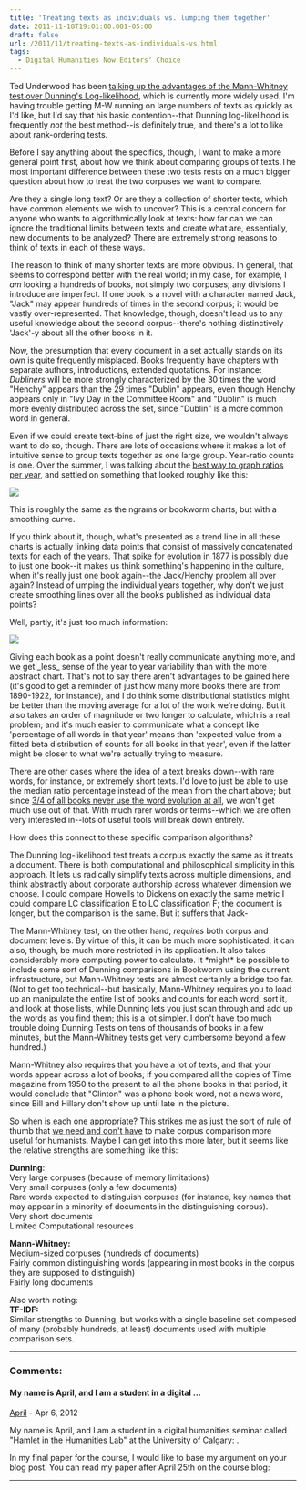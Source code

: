 ```yaml
---
title: 'Treating texts as individuals vs. lumping them together'
date: 2011-11-18T19:01:00.001-05:00
draft: false
url: /2011/11/treating-texts-as-individuals-vs.html
tags:
  - Digital Humanities Now Editors' Choice
---
```


Ted Underwood has been [talking up the advantages of the Mann-Whitney test over Dunning's Log-likelihood](http://tedunderwood.wordpress.com/2011/11/09/identifying-the-terms-that-characterize-an-author-or-genre-why-dunnings-may-not-be-the-best-method/), which is currently more widely used. I'm having trouble getting M-W running on large numbers of texts as quickly as I'd like, but I'd say that his basic contention--that Dunning log-likelihood is frequently _not_ the best method--is definitely true, and there's a lot to like about rank-ordering tests.

Before I say anything about the specifics, though, I want to make a more general point first, about how we think about comparing groups of texts.The most important difference between these two tests rests on a much bigger question about how to treat the two corpuses we want to compare.

Are they a single long text? Or are they a collection of shorter texts, which have common elements we wish to uncover? This is a central concern for anyone who wants to algorithmically look at texts: how far can we can ignore the traditional limits between texts and create what are, essentially, new documents to be analyzed? There are extremely strong reasons to think of texts in each of these ways.

The reason to think of many shorter texts are more obvious. In general, that seems to correspond better with the real world; in my case, for example, I _am_ looking a hundreds of books, not simply two corpuses; any divisions I introduce are imperfect. If one book is a novel with a character named Jack, "Jack" may appear hundreds of times in the second corpus; it would be vastly over-represented. That knowledge, though, doesn't lead us to any useful knowledge about the second corpus--there's nothing distinctively 'Jack'-y about all the other books in it.

Now, the presumption that every document in a set actually stands on its own is quite frequently misplaced. Books frequently have chapters with separate authors, introductions, extended quotations. For instance: _Dubliners_ will be more strongly characterized by the 30 times the word "Henchy" appears than the 29 times "Dublin" appears, even though Henchy appears only in "Ivy Day in the Committee Room" and "Dublin" is much more evenly distributed across the set, since "Dublin" is a more common word in general.

Even if we could create text-bins of just the right size, we wouldn't always want to do so, though. There are lots of occasions where it makes a lot of intuitive sense to group texts together as one large group. Year-ratio counts is one. Over the summer, I was talking about the [best way to graph ratios per year](http://sappingattention.blogspot.com/2011/08/graphing-and-smoothing.html), and settled on something that looked roughly like this:

[![](http://2.bp.blogspot.com/-b9UKOXBpOJQ/Tjr6w8PTqQI/AAAAAAAAC2I/KpcFt7ZWHe4/s1600/Prettier+Evolution+and+Darwin+trends.png)](http://2.bp.blogspot.com/-b9UKOXBpOJQ/Tjr6w8PTqQI/AAAAAAAAC2I/KpcFt7ZWHe4/s1600/Prettier+Evolution+and+Darwin+trends.png)

This is roughly the same as the ngrams or bookworm charts, but with a smoothing curve.

If you think about it, though, what's presented as a trend line in all these charts is actually linking data points that consist of massively concatenated texts for each of the years. That spike for evolution in 1877 is possibly due to just one book--it makes us think something's happening in the culture, when it's really just one book again--the Jack/Henchy problem all over again? Instead of umping the individual years together, why don't we just create smoothing lines over all the books published as individual data points?

Well, partly, it's just too much information:

[![](http://4.bp.blogspot.com/-3Ytrcuubsmc/TtO7OBYDOAI/AAAAAAAAC6o/QZRwe8KIVn4/s400/Evolution+plotted+at+the+book+level.png)](http://4.bp.blogspot.com/-3Ytrcuubsmc/TtO7OBYDOAI/AAAAAAAAC6o/QZRwe8KIVn4/s1600/Evolution+plotted+at+the+book+level.png)

Giving each book as a point doesn't really communicate anything more, and we get \_less\_ sense of the year to year variability than with the more abstract chart. That's not to say there aren't advantages to be gained here (it's good to get a reminder of just how many more books there are from 1890-1922, for instance), and I do think some distributional statistics might be better than the moving average for a lot of the work we're doing. But it also takes an order of magnitude or two longer to calculate, which is a real problem; and it's much easier to communicate what a concept like 'percentage of all words in that year' means than 'expected value from a fitted beta distribution of counts for all books in that year', even if the latter might be closer to what we're actually trying to measure.

There are other cases where the idea of a text breaks down--with rare words, for instance, or extremely short texts. I'd love to just be able to use the median ratio percentage instead of the mean from the chart above; but since [3/4 of all books never use the word evolution at all](http://bookworm.culturomics.org/?%7B%22query%22%3A%7B%22index%22%3A0%2C%22time_measure%22%3A%22year%22%2C%22time_limits%22%3A%5B1815%2C1922%5D%2C%22counttype%22%3A%22Percentage_of_Books%22%2C%22words_collation%22%3A%22Case_Sensitive%22%2C%22smoothingSpan%22%3A%225%22%2C%22search_limits%22%3A%5B%7B%22word%22%3A%5B%22evolution%22%5D%7D%5D%7D%2C%22terms%22%3A%5B%22evolution%22%5D%2C%22category_data%22%3A%5B%5B%5B%22state%22%2C%5B%5D%5D%2C%5B%22lc1%22%2C%5B%5D%5D%2C%5B%22country%22%2C%5B%5D%5D%2C%5B%22lc0%22%2C%5B%5D%5D%5D%5D%2C%22comparison%22%3A%22texts%22%7D), we won't get much use out of that. With much rarer words or terms--which we are often very interested in--lots of useful tools will break down entirely.

How does this connect to these specific comparison algorithms?

The Dunning log-likelihood test treats a corpus exactly the same as it treats a document. There is both computational and philosophical simplicity in this approach. It lets us radically simplify texts across multiple dimensions, and think abstractly about corporate authorship across whatever dimension we choose. I could compare Howells to Dickens on exactly the same metric I could compare LC classification E to LC classification F; the document is longer, but the comparison is the same. But it suffers that Jack-

The Mann-Whitney test, on the other hand, _requires_ both corpus and document levels. By virtue of this, it can be much more sophisticated; it can also, though, be much more restricted in its application. It also takes considerably more computing power to calculate. It \*might\* be possible to include some sort of Dunning comparisons in Bookworm using the current infrastructure, but Mann-Whitney tests are almost certainly a bridge too far. (Not to get too technical--but basically, Mann-Whitney requires you to load up an manipulate the entire list of books and counts for each word, sort it, and look at those lists, while Dunning lets you just scan through and add up the words as you find them; this is a lot simpler. I don't have too much trouble doing Dunning Tests on tens of thousands of books in a few minutes, but the Mann-Whitney tests get very cumbersome beyond a few hundred.)

Mann-Whitney also requires that you have a lot of texts, and that your words appear across a lot of books; if you compared all the copies of Time magazine from 1950 to the present to all the phone books in that period, it would conclude that "Clinton" was a phone book word, not a news word, since Bill and Hillary don't show up until late in the picture.

So when is each one appropriate? This strikes me as just the sort of rule of thumb that [we need and don't have](http://sappingattention.blogspot.com/2011/11/compare-and-contrast.html) to make corpus comparison more useful for humanists. Maybe I can get into this more later, but it seems like the relative strengths are something like this:

**Dunning**:  
Very large corpuses (because of memory limitations)  
Very small corpuses (only a few documents)  
Rare words expected to distinguish corpuses (for instance, key names that may appear in a minority of documents in the distinguishing corpus).  
Very short documents  
Limited Computational resources

**Mann-Whitney:**  
Medium-sized corpuses (hundreds of documents)  
Fairly common distinguishing words (appearing in most books in the corpus they are supposed to distinguish)  
Fairly long documents

Also worth noting:  
**TF-IDF:**  
Similar strengths to Dunning, but works with a single baseline set composed of many (probably hundreds, at least) documents used with multiple comparison sets.

---

### Comments:

#### My name is April, and I am a student in a digital ...

[April]("noreply@blogger.com") - <time datetime="2012-04-07T20:36:11.765-04:00">Apr 6, 2012</time>

My name is April, and I am a student in a digital humanities seminar called "Hamlet in the Humanities Lab" at the University of Calgary: .

In my final paper for the course, I would like to base my argument on your blog post. You can read my paper after April 25th on the course blog:

<hr />
